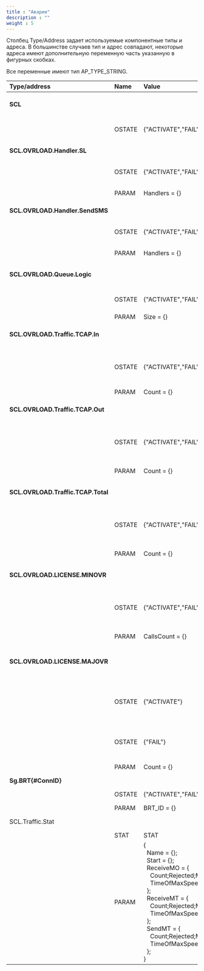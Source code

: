 ```yaml
---
title : "Аварии"
description : ""
weight : 5
---
```


Столбец Type/Address задает используемые компонентные типы и адреса. В большинстве случаев тип и адрес совпадают, некоторые адреса имеют дополнительную переменную часть указанную в фигурных скобках.

Все переменные имеют тип AP_TYPE_STRING.

|Type/address|Name|Value|Description|
|:-----------|:---|:----|:----------|
|**SCL**|||**Общее состояние приложения Protei SC_Lite** 
||OSTATE|{"ACTIVATE","FAIL"}|Оперативное состояние приложения|
|**SCL.OVRLOAD.Handler.SL**|||**Перегрузка занятых логик**|
||OSTATE|{"ACTIVATE","FAIL"}|Активация/деактивация перегрузки| 
||PARAM|Handlers = {}|Количество занятых логик|
|**SCL.OVRLOAD.Handler.SendSMS**|||**Перегрузка занятых SendSMS–логик**|
||OSTATE|{"ACTIVATE","FAIL"}|Активация/деактивация перегрузки|
||PARAM|Handlers = {}|Количество занятых логик SendSMS|
|**SCL.OVRLOAD.Queue.Logic**|||**Превышение внутренних очередей примитивов**|
||OSTATE|{"ACTIVATE","FAIL"}|Активация/деактивация превышения|
||PARAM|Size = {}|Размер очереди|
|**SCL.OVRLOAD.Traffic.TCAP.In**|||**Превышение входящего TCAP-трафика**|
||OSTATE|{"ACTIVATE","FAIL"}|Превышение ограничения InThreshold зафиксировано/не зафиксировано|
||PARAM|Count = {}|Величина InThreshold|
|**SCL.OVRLOAD.Traffic.TCAP.Out**|||**Превышение исходящего TCAP-трафика**|
||OSTATE|{"ACTIVATE","FAIL"}|Превышение ограничения OutThreshold зафиксировано/не зафиксировано|
||PARAM|Count = {}|Величина OutThreshold|
|**SCL.OVRLOAD.Traffic.TCAP.Total**|||**Превышение суммарного TCAP-трафика**|
||OSTATE|{"ACTIVATE","FAIL"}|Превышение ограничения TotalThreshold зафиксировано/не зафиксировано|
||PARAM|Count = {}|Величина TotalThreshold|
|**SCL.OVRLOAD.LICENSE.MINOVR**|||**Превышение ограничений лицензии**|
||OSTATE|{"ACTIVATE","FAIL"}|Превышение ограничения TrafficNominal зафиксировано/не зафиксировано|
||PARAM|CallsCount = {}|Величина TrafficNominal|
|**SCL.OVRLOAD.LICENSE.MAJOVR**|||**Превышение ограничений лицензии в течение длительного времени**|
||OSTATE|{"ACTIVATE"}|Постоянное превышение ограничения в течение TrafficThresholdInterval зафиксировано|
||OSTATE|{"FAIL"}|Превышение ограничения в течение CheckInterval не зафиксировано|
||PARAM|Count = {}|Величина TrafficThresholdInterval|
|**Sg.BRT{#ConnID}**|||Общее состояние BRT|
||OSTATE|{"ACTIVATE","FAIL"}|Соединение активно/не активно|
||PARAM|BRT_ID = {}|Идентификатор BRT|
|SCL.Traffic.Stat|||Статистика обработанных SMS|
||STAT|STAT|Статистика|
||PARAM|{<br>&nbsp;&nbsp;Name = {};<br>&nbsp;&nbsp;Start = {};<br>&nbsp;&nbsp;ReceiveMO = {<br>&nbsp;&nbsp;&nbsp;&nbsp;Count;Rejected;MaxSpeed;<br>&nbsp;&nbsp;&nbsp;&nbsp;TimeOfMaxSpeed;<br>&nbsp;&nbsp;};<br>&nbsp;&nbsp;ReceiveMT = {<br>&nbsp;&nbsp;&nbsp;&nbsp;Count;Rejected;MaxSpeed;<br>&nbsp;&nbsp;&nbsp;&nbsp;TimeOfMaxSpeed;<br>&nbsp;&nbsp;};<br>&nbsp;&nbsp;SendMT = {<br>&nbsp;&nbsp;&nbsp;&nbsp;Count;Rejected;MaxSpeed;<br>&nbsp;&nbsp;&nbsp;&nbsp;TimeOfMaxSpeed;<br>&nbsp;&nbsp;};<br>}|Значение статистики|
